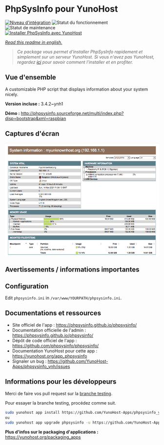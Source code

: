 <!--
N.B.: This README was automatically generated by https://github.com/YunoHost/apps/tree/master/tools/README-generator
It shall NOT be edited by hand.
-->

# PhpSysInfo pour YunoHost

[![Niveau d'intégration](https://dash.yunohost.org/integration/phpsysinfo.svg)](https://dash.yunohost.org/appci/app/phpsysinfo) ![Statut du fonctionnement](https://ci-apps.yunohost.org/ci/badges/phpsysinfo.status.svg) ![Statut de maintenance](https://ci-apps.yunohost.org/ci/badges/phpsysinfo.maintain.svg)  
[![Installer PhpSysInfo avec YunoHost](https://install-app.yunohost.org/install-with-yunohost.svg)](https://install-app.yunohost.org/?app=phpsysinfo)

*[Read this readme in english.](./README.md)*

> *Ce package vous permet d'installer PhpSysInfo rapidement et simplement sur un serveur YunoHost.
Si vous n'avez pas YunoHost, regardez [ici](https://yunohost.org/#/install) pour savoir comment l'installer et en profiter.*

## Vue d'ensemble

A customizable PHP script that displays information about your system nicely.


**Version incluse :** 3.4.2~ynh1


**Démo :** http://phpsysinfo.sourceforge.net/multi/index.php?disp=bootstrap&xml=raspbian

## Captures d'écran

![Capture d'écran de PhpSysInfo](./doc/screenshots/screenshot.png)

## Avertissements / informations importantes

## Configuration

Edit `phpsysinfo.ini` in `/var/www/YOURPATH/phpsysinfo.ini`.

## Documentations et ressources

* Site officiel de l'app : <https://phpsysinfo.github.io/phpsysinfo/>
* Documentation officielle de l'admin : <https://phpsysinfo.github.io/phpsysinfo/>
* Dépôt de code officiel de l'app : <https://github.com/phpsysinfo/phpsysinfo/>
* Documentation YunoHost pour cette app : <https://yunohost.org/app_phpsysinfo>
* Signaler un bug : <https://github.com/YunoHost-Apps/phpsysinfo_ynh/issues>

## Informations pour les développeurs

Merci de faire vos pull request sur la [branche testing](https://github.com/YunoHost-Apps/phpsysinfo_ynh/tree/testing).

Pour essayer la branche testing, procédez comme suit.

``` bash
sudo yunohost app install https://github.com/YunoHost-Apps/phpsysinfo_ynh/tree/testing --debug
ou
sudo yunohost app upgrade phpsysinfo -u https://github.com/YunoHost-Apps/phpsysinfo_ynh/tree/testing --debug
```

**Plus d'infos sur le packaging d'applications :** <https://yunohost.org/packaging_apps>
